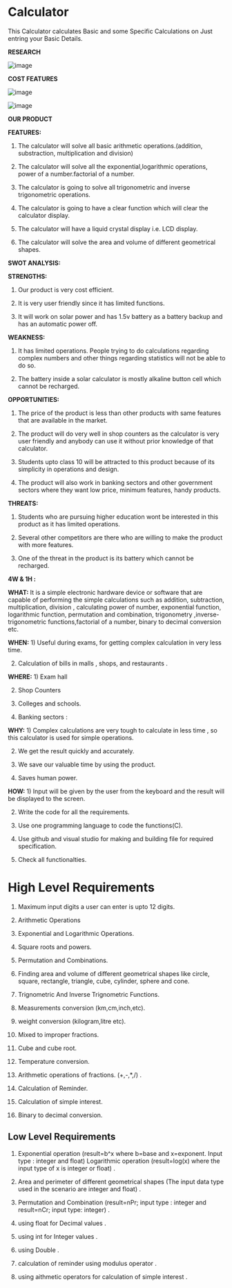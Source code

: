 # Calculator
This Calculator calculates Basic and some Specific Calculations on Just entring your Basic Details.

**RESEARCH**

![image](https://user-images.githubusercontent.com/78857077/110972193-ba076a00-8381-11eb-9fb1-d200f43b80c3.png)

**COST FEATURES**

![image](https://user-images.githubusercontent.com/78857077/110972370-ed49f900-8381-11eb-9428-67680375c7d4.png)

![image](https://user-images.githubusercontent.com/78857077/110972478-0ce12180-8382-11eb-983b-72249eddc30b.png)


**OUR PRODUCT**

**FEATURES:** 
1) The calculator will solve all basic arithmetic operations.(addition, substraction, multiplication and division)

2) The calculator will solve all the exponential,logarithmic operations, power of a number.factorial of a number.

3) The calculator is going to solve all trigonometric and inverse trigonometric operations.

4) The calculator is going to have a clear function which will clear the calculator display.

5) The calculator will have a liquid crystal display i.e. LCD display.

6) The calculator will solve  the area and volume of different geometrical shapes.

**SWOT ANALYSIS:**

**STRENGTHS:** 
1) Our product is  very cost efficient.

2) It is very user friendly since it has limited functions.

3) It will work on solar power and has 1.5v battery as a battery backup and has an automatic power off.

**WEAKNESS:** 
1) It has limited operations. People trying to do calculations regarding complex numbers and other things regarding statistics will not be able to do so.

2) The battery inside a solar calculator is mostly alkaline button cell which cannot be recharged.

**OPPORTUNITIES:** 
1) The price of the product is less than other products with same features that are available in the market.

2) The product will do very well in shop counters as the calculator is very user friendly and anybody can use it without prior knowledge of that calculator.

3) Students upto class 10 will be attracted to this product because of its simplicity in operations and design.

4) The product will also work in banking sectors and other government sectors where they want low price, minimum features, handy products.

**THREATS:** 
1) Students who are pursuing higher education wont be interested in this product as it has limited operations.

2) Several other competitors are there who are willing to make the product with more features.

3) One of the threat in the product is its battery which cannot be recharged.



**4W & 1H :**

**WHAT:** It is a simple electronic hardware device or software that are capable of performing the simple calculations such as addition, subtraction, multiplication, division , calculating power of number, exponential function, logarithmic function, permutation and combination, trigonometry ,inverse-trigonometric functions,factorial of a number, binary to decimal conversion etc.

**WHEN:** 1) Useful during exams, for getting complex calculation in very less time.

2) Calculation of bills in malls , shops, and restaurants .

**WHERE:** 1) Exam hall

2) Shop Counters

3) Colleges and schools.

4) Banking sectors :

**WHY:** 1) Complex calculations are very tough to calculate in less time , so this calculator is used for simple operations.

2) We get the result quickly and accurately.

3) We save our valuable time by using the product.

4) Saves human power.

**HOW:** 1) Input will be given by the user from the keyboard and the result will be displayed to the screen.

2) Write the code for all the requirements.

3) Use one programming language to code the functions(C).

4) Use github and visual studio for making and building file for required specification.

5) Check all functionalties.



# High Level Requirements

1) Maximum input digits a user can enter is upto 12 digits.

2) Arithmetic Operations

3) Exponential and Logarithmic Operations.

4) Square roots and powers.

5) Permutation and Combinations.

6) Finding area and volume of different geometrical shapes like circle, square, rectangle, triangle, cube, cylinder, sphere and cone.

7) Trignometric And Inverse Trignometric Functions.

8) Measurements conversion (km,cm,inch,etc).

9) weight conversion (kilogram,litre etc).

10) Mixed to improper fractions.

11) Cube and cube root.

12) Temperature conversion.

13) Arithmetic operations of fractions. (+,-,*,/) .

14) Calculation of Reminder.

15) Calculation of simple interest.

16) Binary to decimal conversion.


## Low Level Requirements

1) Exponential operation (result=b^x where b=base and x=exponent. Input type : integer and float) 
   Logarithmic operation (result=log(x) where the input type of x is integer or float) .

2) Area and perimeter of different geometrical shapes (The input data type used in the scenario are integer and float) .

3) Permutation and Combination (result=nPr; input type : integer and result=nCr; input type: integer) .

4) using float for Decimal values .

5) using int for Integer values .

6) using Double .

7) calculation of reminder using modulus operator .

8) using aithmetic operators for calculation of simple interest .


